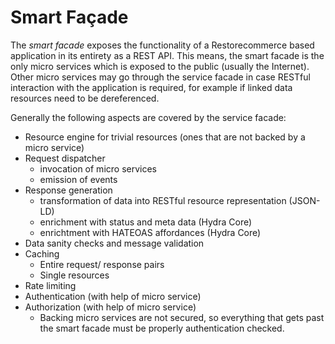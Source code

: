 # Smart Façade

The _smart facade_ exposes the functionality of a Restorecommerce based application
in its entirety as a REST API.
This means, the smart facade is the only micro services which is
exposed to the public (usually the Internet).
Other micro services may go through the service facade in case
RESTful interaction with the application is required,
for example if linked data resources need to be dereferenced.

Generally the following aspects are covered by the service facade:

- Resource engine for trivial resources (ones that are not backed by
  a micro service)
- Request dispatcher
  - invocation of micro services
  - emission of events
- Response generation
  - transformation of data into RESTful resource representation (JSON-LD)
  - enrichment with status and meta data (Hydra Core)
  - enrichtment with HATEOAS affordances (Hydra Core)
- Data sanity checks and message validation
- Caching
  - Entire request/ response pairs
  - Single resources
- Rate limiting
- Authentication (with help of micro service)
- Authorization (with help of micro service)
  - Backing micro services are not secured, so
    everything that gets past the smart facade
    must be properly authentication checked.
